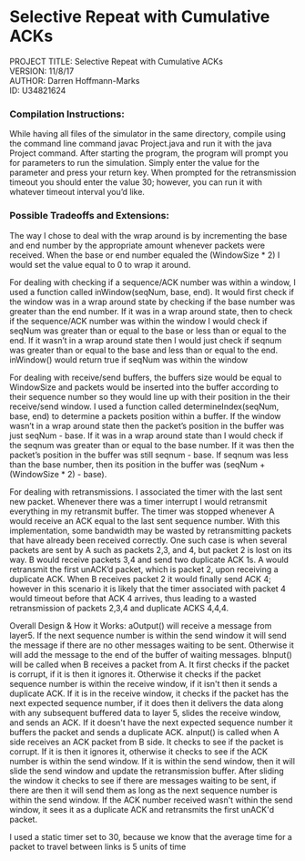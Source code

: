 # Selective Repeat with Cumulative ACKs


PROJECT TITLE: Selective Repeat with Cumulative ACKs<br/>
VERSION: 11/8/17<br/>
AUTHOR: Darren Hoffmann-Marks<br/>
ID: U34821624<br/>


### Compilation Instructions:

While having all files of the simulator in the same directory, compile using 
the command line command javac Project.java and run it with the
java Project command. After starting the program, the program will prompt you
for parameters to run the simulation. Simply enter the value for the parameter and press
your return key. When prompted for the retransmission timeout you should enter the value 30;
however, you can run it with whatever timeout interval you’d like.


### Possible Tradeoffs and Extensions:

The way I chose to deal with the wrap around is by incrementing the 
base and end number by the appropriate amount whenever packets were received.
When the base or end number equaled the (WindowSize * 2) I would set the value equal to 0 to wrap it around. 

For dealing with checking if a sequence/ACK number was within a window, I used a function called inWindow(seqNum, base, end). It would first check if the window was in a wrap around state by checking if the base number was greater than the end number. If it was in a wrap around state, then to check if the sequence/ACK number was within the window I would check if seqNum was greater than or equal to the base or less than or equal to the end. If it wasn’t in a wrap around state then I would just check if seqnum was greater than or equal to the base and less than or equal to the end. inWindow() would return 
true if seqNum was within the window


For dealing with receive/send buffers, the buffers size would be equal to WindowSize and packets would be inserted into the buffer according to their sequence number so they would line up with their position in the their
receive/send window. I used a function called determineIndex(seqNum, base, end) to determine a packets position within a buffer. If the window wasn’t in a wrap around state then the packet’s position in the buffer was just seqNum - base. If it was in a wrap around state than I would check if the seqnum was greater than or equal to the base number. If it was then the packet’s position in the buffer was still seqnum - base. If seqnum was less than the base number, then its position in the buffer was (seqNum + (WindowSize * 2) - base).

For dealing with retransmissions. I associated the timer with the last sent new packet. Whenever there was a timer interrupt I would retransmit everything in my retransmit buffer. The timer was stopped whenever A would receive an ACK equal to the last sent sequence number. With this implementation, some bandwidth may be wasted by retransmitting packets that have already been received correctly. One such case is when several packets are sent by A such as packets 2,3, and 4, but packet 2 is lost on its way. B would receive packets 3,4 and send two duplicate ACK 1s. A would retransmit the first unACK’d packet, which is packet 2, upon receiving a duplicate ACK. When B
receives packet 2 it would finally send ACK 4; however in this scenario it is likely that the timer associated with packet 4 would timeout before that ACK 4 arrives, thus leading to a wasted retransmission of packets 2,3,4 and duplicate ACKS 4,4,4.

Overall Design & How it Works:
aOutput() will receive a message from layer5.  If the next sequence number is within the send window it will send the message if there are
no other messages waiting to be sent. Otherwise it will add the message to the end of the buffer of waiting messages. bInput() will be called when B receives a packet from A. It first checks if the packet is corrupt, if it is then it ignores it. Otherwise it checks if the packet sequence number is within the receive window, if it  isn't then it sends a duplicate ACK. If it is in the receive window, it checks if the packet has the next expected sequence number, if it does then it delivers the data along with any subsequent buffered data to layer 5, slides the receive window, and sends an ACK.  If it doesn't have the next expected sequence number it buffers the packet and  sends a duplicate ACK. aInput() is called when A side receives an ACK packet from B side. It checks to see if the packet is corrupt.
If it is then it ignores it, otherwise it checks to see if the ACK number is within the send window. If it is within the send window, then it will slide the send window and update the retransmission buffer.  After sliding the window it checks to see if there are messages waiting to be sent, if there are then it will send them as long as the next sequence number is within the send window. If the ACK number received wasn't within the send window, it sees it as a duplicate ACK and retransmits the first unACK'd packet.

I used a static timer set to 30, because we know that the average time for a packet to travel between links
is 5 units of time
